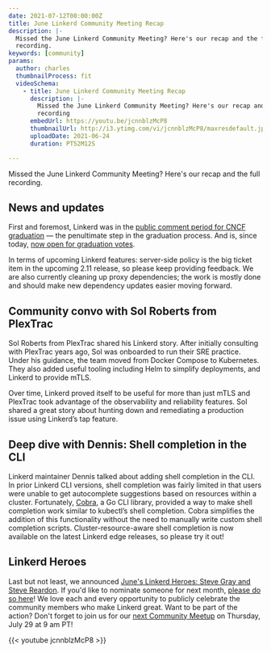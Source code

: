 ```yaml
---
date: 2021-07-12T00:00:00Z
title: June Linkerd Community Meeting Recap
description: |-
  Missed the June Linkerd Community Meeting? Here's our recap and the full
  recording.
keywords: [community]
params:
  author: charles
  thumbnailProcess: fit
  videoSchema:
    - title: June Linkerd Community Meeting Recap
      description: |-
        Missed the June Linkerd Community Meeting? Here's our recap and the full
        recording
      embedUrl: https://youtu.be/jcnnblzMcP8
      thumbnailUrl: http://i3.ytimg.com/vi/jcnnblzMcP8/maxresdefault.jpg
      uploadDate: 2021-06-24
      duration: PT52M12S

---
```

Missed the June Linkerd Community Meeting? Here's our recap and the full recording.

## News and updates

First and foremost, Linkerd was in the
[public comment period for CNCF graduation](https://lists.cncf.io/g/cncf-toc/message/5917)
— the penultimate step in the graduation process. And is, since today,
[now open for graduation votes](https://lists.cncf.io/g/cncf-toc/message/5966).

In terms of upcoming Linkerd features: server-side policy is the big ticket
item in the upcoming 2.11 release, so please keep providing feedback. We are
also currently cleaning up proxy dependencies; the work is mostly done and
should make new dependency updates easier moving forward.

## Community convo with Sol Roberts from PlexTrac

Sol Roberts from PlexTrac shared his Linkerd story. After initially consulting
with PlexTrac years ago, Sol was onboarded to run their SRE practice. Under
his guidance, the team moved from Docker Compose to Kubernetes. They also added
useful tooling including Helm to simplify deployments, and Linkerd to provide mTLS.

Over time, Linkerd proved itself to be useful for more than just mTLS and PlexTrac
took advantage of the observability and reliability features. Sol shared a great
story about hunting down and remediating a production issue using Linkerd’s tap
feature.

## Deep dive with Dennis: Shell completion in the CLI

Linkerd maintainer Dennis talked about adding shell completion in the CLI. In prior
Linkerd CLI versions, shell completion was fairly limited in that users were unable
to get autocomplete suggestions based on resources within a cluster. Fortunately,
[Cobra](https://github.com/spf13/cobra), a Go CLI library, provided a way to make
shell completion work similar to kubectl’s shell completion. Cobra simplifies
the addition of this functionality without the need to manually write custom shell
completion scripts. Cluster-resource-aware shell completion is now available on
the latest Linkerd edge releases, so please try it out!

## Linkerd Heroes

Last but not least, we announced
[June's Linkerd Heroes: Steve Gray and Steve Reardon](https://linkerd.io/2021/06/24/announcing-junes-linkerd-heroes/).
If you'd like to nominate someone for next month,
[please do so here](https://docs.google.com/forms/d/e/1FAIpQLSfNv--UnbbZSzW7J3SbREIMI-HaooyX9im8yLIGB7M_LKT_Fw/viewform)!
We love each and every opportunity to publicly celebrate the community members
who make Linkerd great.
Want to be part of the action? Don't forget to join us for our
[next Community Meetup](https://community.cncf.io/events/details/cncf-linkerd-community-presents-july-linkerd-online-community-meetup/)
on Thursday, July 29 at 9 am PT!

{{< youtube jcnnblzMcP8 >}}
